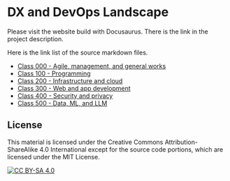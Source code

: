 # DX and DevOps Landscape

Please visit the website build with Docusaurus. There is the link in the project description.

Here is the link list of the source markdown files.  

- [Class 000 - Agile, management, and general works](website/docs/maps/cls0.md)
- [Class 100 - Programming](website/docs/maps/cls1.md)
- [Class 200 - Infrastructure and cloud](website/docs/maps/cls2.md)
- [Class 300 - Web and app development](website/docs/maps/cls3.md)
- [Class 400 - Security and privacy](website/docs/maps/cls4.md)
- [Class 500 - Data, ML, and LLM](website/docs/maps/cls5.md)

## License

This material is licensed under the Creative Commons Attribution-ShareAlike 4.0 International
except for the source code portions, which are licensed under the MIT License.

[![CC BY-SA 4.0][cc-by-sa-image]][cc-by-sa]

[cc-by-sa]: http://creativecommons.org/licenses/by-sa/4.0/
[cc-by-sa-image]: https://licensebuttons.net/l/by-sa/4.0/88x31.png

